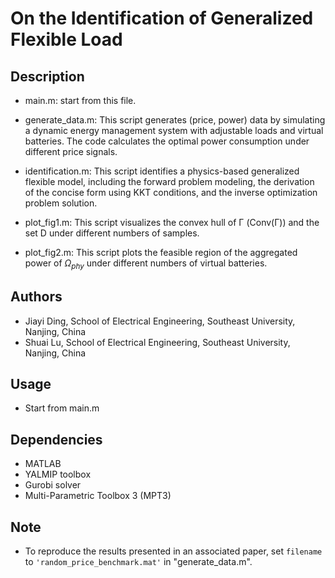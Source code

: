 # On the Identification of Generalized Flexible Load


## Description
* main.m: start from this file.

* generate_data.m: This script generates (price, power) data by simulating a dynamic energy management system with adjustable loads and virtual batteries. The code calculates the optimal power consumption under different price signals.

* identification.m: This script identifies a physics-based generalized flexible model, including the forward problem modeling, the derivation of the concise form using KKT conditions, and the inverse optimization problem solution.

* plot_fig1.m: This script visualizes the convex hull of Γ (Conv(Γ)) and the set D under different numbers of samples.

* plot_fig2.m: This script plots the feasible region of the aggregated power of $Ω_{phy}$ under different numbers of virtual batteries.

## Authors
- Jiayi Ding, School of Electrical Engineering, Southeast University, Nanjing, China
- Shuai Lu, School of Electrical Engineering, Southeast University, Nanjing, China


## Usage
- Start from main.m


## Dependencies
- MATLAB
- YALMIP toolbox
- Gurobi solver
- Multi-Parametric Toolbox 3 (MPT3)


## Note
- To reproduce the results presented in an associated paper, set `filename` to `'random_price_benchmark.mat'` in "generate_data.m".

